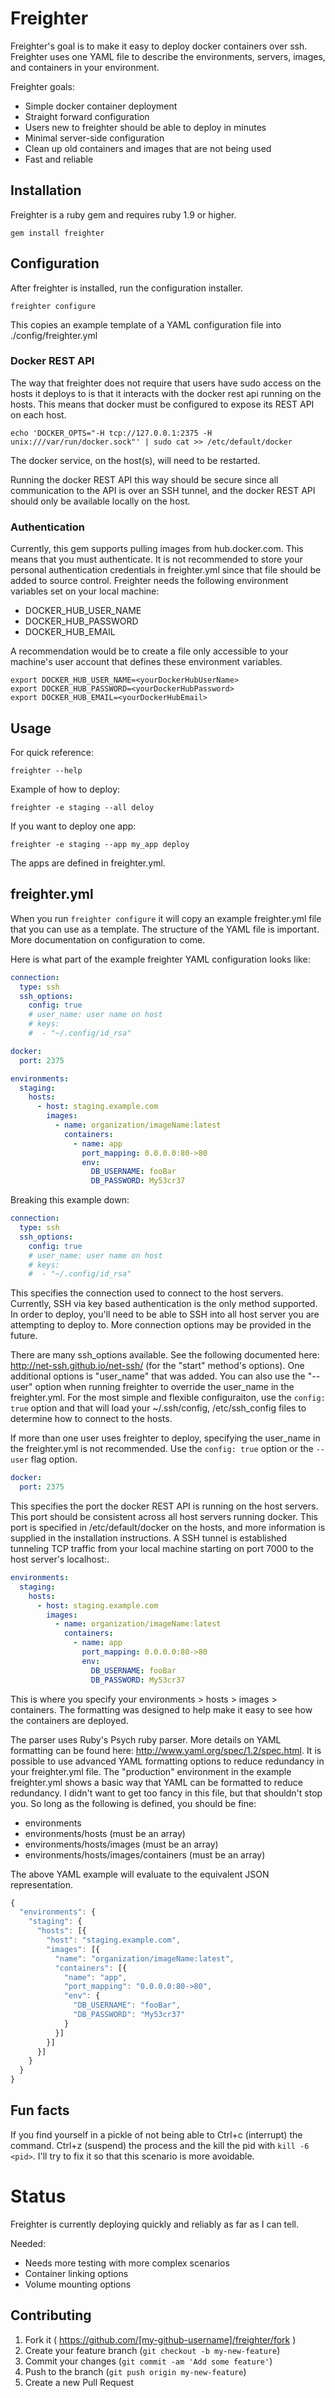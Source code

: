 # Freighter

Freighter's goal is to make it easy to deploy docker containers over ssh. Freighter uses one YAML file to describe the environments, servers, images, and containers in your environment.

Freighter goals:
* Simple docker container deployment
* Straight forward configuration
* Users new to freighter should be able to deploy in minutes
* Minimal server-side configuration
* Clean up old containers and images that are not being used
* Fast and reliable

## Installation
Freighter is a ruby gem and requires ruby 1.9 or higher.

    gem install freighter

## Configuration

After freighter is installed, run the configuration installer.
```
freighter configure
```
This copies an example template of a YAML configuration file into ./config/freighter.yml

### Docker REST API

The way that freighter does not require that users have sudo access on the hosts it deploys to is that it interacts with the docker rest api running on the hosts. This means that docker must be configured to expose its REST API on each host.

```
echo 'DOCKER_OPTS="-H tcp://127.0.0.1:2375 -H unix:///var/run/docker.sock"' | sudo cat >> /etc/default/docker
```

The docker service, on the host(s), will need to be restarted.

Running the docker REST API this way should be secure since all communication to the API is over an SSH tunnel, and the docker REST API should only be available locally on the host.

### Authentication

Currently, this gem supports pulling images from hub.docker.com. This means that you must authenticate. 
It is not recommended to store your personal authentication credentials in freighter.yml since that file 
should be added to source control. Freighter needs the following environment variables set on your local machine:

* DOCKER_HUB_USER_NAME
* DOCKER_HUB_PASSWORD
* DOCKER_HUB_EMAIL

A recommendation would be to create a file only accessible to your machine's user account that defines these environment variables.

```shell
export DOCKER_HUB_USER_NAME=<yourDockerHubUserName>
export DOCKER_HUB_PASSWORD=<yourDockerHubPassword>
export DOCKER_HUB_EMAIL=<yourDockerHubEmail>
```

## Usage

For quick reference:
```
freighter --help
```

Example of how to deploy:
```
freighter -e staging --all deloy
```

If you want to deploy one app:
```
freighter -e staging --app my_app deploy
```

The apps are defined in freighter.yml.

## freighter.yml

When you run `freighter configure` it will copy an example freighter.yml file that you can use as a template. The structure of the YAML file is important. More documentation on configuration to come.

Here is what part of the example freighter YAML configuration looks like:
```YAML
connection:
  type: ssh
  ssh_options:
    config: true
    # user_name: user name on host
    # keys:
    #  - "~/.config/id_rsa"

docker:
  port: 2375

environments:
  staging:
    hosts:
      - host: staging.example.com
        images:
          - name: organization/imageName:latest
            containers:
              - name: app
                port_mapping: 0.0.0.0:80->80
                env:
                  DB_USERNAME: fooBar
                  DB_PASSWORD: My53cr37
```
Breaking this example down:

```YAML
connection:
  type: ssh
  ssh_options:
    config: true
    # user_name: user name on host
    # keys:
    #  - "~/.config/id_rsa"
```
This specifies the connection used to connect to the host servers. Currently, SSH via key based authentication is the only method supported. In order to deploy, you'll need to be able to SSH into all host server you are attempting to deploy to. More connection options may be provided in the future.

There are many ssh_options available. See the following documented here: http://net-ssh.github.io/net-ssh/ (for the "start" method's options). One additional options is "user_name" that was added. You can also use the "--user" option when running freighter to override the user_name in the freighter.yml. For the most simple and flexible configuraiton, use the `config: true` option and that will load your ~/.ssh/config, /etc/ssh_config files to determine how to connect to the hosts.

If more than one user uses freighter to deploy, specifying the user_name in the freighter.yml is not recommended. Use the `config: true` option or the `--user` flag option.

```YAML
docker:
  port: 2375
```
This specifies the port the docker REST API is running on the host servers. This port should be consistent across all host servers running docker. This port is specified in /etc/default/docker on the hosts, and more information is supplied in the installation instructions. A SSH tunnel is established tunneling TCP traffic from your local machine starting on port 7000 to the host server's localhost:<configured-port>.

```YAML
environments:
  staging:
    hosts:
      - host: staging.example.com
        images:
          - name: organization/imageName:latest
            containers:
              - name: app
                port_mapping: 0.0.0.0:80->80
                env:
                  DB_USERNAME: fooBar
                  DB_PASSWORD: My53cr37
```

This is where you specify your environments > hosts > images > containers. The formatting was designed to help make it easy to see how the containers are deployed. 

The parser uses Ruby's Psych ruby parser. More details on YAML formatting can be found here: http://www.yaml.org/spec/1.2/spec.html. It is possible to use advanced YAML formatting options to reduce redundancy in your freighter.yml file. The "production" environment in the example freighter.yml shows a basic way that YAML can be formatted to reduce redundancy. I didn't want to get too fancy in this file, but that shouldn't stop you. So long as the following is defined, you should be fine:
* environments
* environments/hosts (must be an array)
* environments/hosts/images (must be an array)
* environments/hosts/images/containers (must be an array)

The above YAML example will evaluate to the equivalent JSON representation.
```javascript
{
  "environments": {
    "staging": {
      "hosts": [{
        "host": "staging.example.com",
        "images": [{
          "name": "organization/imageName:latest",
          "containers": [{
            "name": "app",
            "port_mapping": "0.0.0.0:80->80", 
            "env": {
              "DB_USERNAME": "fooBar",
              "DB_PASSWORD": "My53cr37"
            }
          }]
        }]
      }]
    }
  }
}
```

## Fun facts

If you find yourself in a pickle of not being able to Ctrl+c (interrupt) the command. Ctrl+z (suspend) the process and the kill the pid with `kill -6 <pid>`. I'll try to fix it so that this scenario is more avoidable.

# Status

Freighter is currently deploying quickly and reliably as far as I can tell.

Needed:
* Needs more testing with more complex scenarios
* Container linking options
* Volume mounting options

## Contributing

1. Fork it ( https://github.com/[my-github-username]/freighter/fork )
2. Create your feature branch (`git checkout -b my-new-feature`)
3. Commit your changes (`git commit -am 'Add some feature'`)
4. Push to the branch (`git push origin my-new-feature`)
5. Create a new Pull Request
